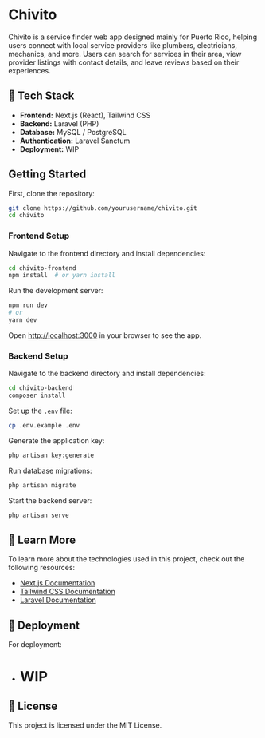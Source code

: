 # Chivito

Chivito is a service finder web app designed mainly for Puerto Rico, helping users connect with local service providers like plumbers, electricians, mechanics, and more. Users can search for services in their area, view provider listings with contact details, and leave reviews based on their experiences.
## 🚀 Tech Stack

- **Frontend:** Next.js (React), Tailwind CSS
- **Backend:** Laravel (PHP)
- **Database:** MySQL / PostgreSQL
- **Authentication:** Laravel Sanctum
- **Deployment:** WIP

## Getting Started

First, clone the repository:

```bash
git clone https://github.com/yourusername/chivito.git
cd chivito
```

### Frontend Setup

Navigate to the frontend directory and install dependencies:

```bash
cd chivito-frontend
npm install  # or yarn install
```

Run the development server:

```bash
npm run dev
# or
yarn dev
```

Open [http://localhost:3000](http://localhost:3000) in your browser to see the app.

### Backend Setup

Navigate to the backend directory and install dependencies:

```bash
cd chivito-backend
composer install
```

Set up the `.env` file:

```bash
cp .env.example .env
```

Generate the application key:

```bash
php artisan key:generate
```

Run database migrations:

```bash
php artisan migrate
```

Start the backend server:

```bash
php artisan serve
```

## 🔗 Learn More

To learn more about the technologies used in this project, check out the following resources:

- [Next.js Documentation](https://nextjs.org/docs)
- [Tailwind CSS Documentation](https://tailwindcss.com/docs)
- [Laravel Documentation](https://laravel.com/docs)

## 🚀 Deployment

For deployment:
- # WIP

## 📌 License

This project is licensed under the MIT License.

